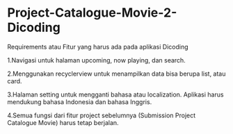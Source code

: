 # Project-Catalogue-Movie-2-Dicoding

Requirements atau Fitur yang harus ada pada aplikasi Dicoding

1.Navigasi untuk halaman upcoming, now playing, dan search.

2.Menggunakan recyclerview untuk menampilkan data bisa berupa list, atau card.

3.Halaman setting untuk mengganti bahasa atau localization. Aplikasi harus mendukung bahasa Indonesia dan bahasa Inggris.

4.Semua fungsi dari fitur project sebelumnya (Submission Project Catalogue Movie) harus tetap berjalan.
